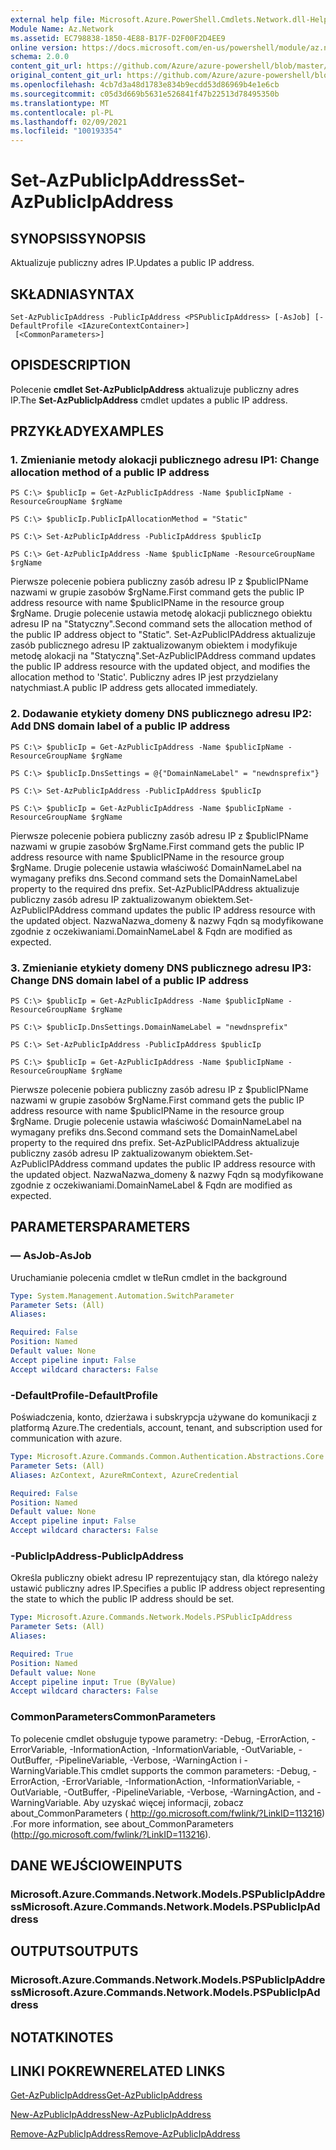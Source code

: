 ```yaml
---
external help file: Microsoft.Azure.PowerShell.Cmdlets.Network.dll-Help.xml
Module Name: Az.Network
ms.assetid: EC798838-1850-4E88-B17F-D2F00F2D4EE9
online version: https://docs.microsoft.com/en-us/powershell/module/az.network/set-azpublicipaddress
schema: 2.0.0
content_git_url: https://github.com/Azure/azure-powershell/blob/master/src/Network/Network/help/Set-AzPublicIpAddress.md
original_content_git_url: https://github.com/Azure/azure-powershell/blob/master/src/Network/Network/help/Set-AzPublicIpAddress.md
ms.openlocfilehash: 4cb7d3a48d1783e834b9ecdd53d86969b4e1e6cb
ms.sourcegitcommit: c05d3d669b5631e526841f47b22513d78495350b
ms.translationtype: MT
ms.contentlocale: pl-PL
ms.lasthandoff: 02/09/2021
ms.locfileid: "100193354"
---
```

# <span data-ttu-id="fb4ec-101">Set-AzPublicIpAddress</span><span class="sxs-lookup"><span data-stu-id="fb4ec-101">Set-AzPublicIpAddress</span></span>

## <span data-ttu-id="fb4ec-102">SYNOPSIS</span><span class="sxs-lookup"><span data-stu-id="fb4ec-102">SYNOPSIS</span></span>
<span data-ttu-id="fb4ec-103">Aktualizuje publiczny adres IP.</span><span class="sxs-lookup"><span data-stu-id="fb4ec-103">Updates a public IP address.</span></span>

## <span data-ttu-id="fb4ec-104">SKŁADNIA</span><span class="sxs-lookup"><span data-stu-id="fb4ec-104">SYNTAX</span></span>

```
Set-AzPublicIpAddress -PublicIpAddress <PSPublicIpAddress> [-AsJob] [-DefaultProfile <IAzureContextContainer>]
 [<CommonParameters>]
```

## <span data-ttu-id="fb4ec-105">OPIS</span><span class="sxs-lookup"><span data-stu-id="fb4ec-105">DESCRIPTION</span></span>
<span data-ttu-id="fb4ec-106">Polecenie **cmdlet Set-AzPublicIpAddress** aktualizuje publiczny adres IP.</span><span class="sxs-lookup"><span data-stu-id="fb4ec-106">The **Set-AzPublicIpAddress** cmdlet updates a public IP address.</span></span>

## <span data-ttu-id="fb4ec-107">PRZYKŁADY</span><span class="sxs-lookup"><span data-stu-id="fb4ec-107">EXAMPLES</span></span>

### <span data-ttu-id="fb4ec-108">1. Zmienianie metody alokacji publicznego adresu IP</span><span class="sxs-lookup"><span data-stu-id="fb4ec-108">1: Change allocation method of a public IP address</span></span>
```
PS C:\> $publicIp = Get-AzPublicIpAddress -Name $publicIpName -ResourceGroupName $rgName

PS C:\> $publicIp.PublicIpAllocationMethod = "Static"
    
PS C:\> Set-AzPublicIpAddress -PublicIpAddress $publicIp

PS C:\> Get-AzPublicIpAddress -Name $publicIpName -ResourceGroupName $rgName
```

 <span data-ttu-id="fb4ec-109">Pierwsze polecenie pobiera publiczny zasób adresu IP z $publicIPName nazwami w grupie zasobów $rgName.</span><span class="sxs-lookup"><span data-stu-id="fb4ec-109">First command gets the public IP address resource with name $publicIPName in the resource group $rgName.</span></span>
<span data-ttu-id="fb4ec-110">Drugie polecenie ustawia metodę alokacji publicznego obiektu adresu IP na "Statyczny".</span><span class="sxs-lookup"><span data-stu-id="fb4ec-110">Second command sets the allocation method of the public IP address object to "Static".</span></span>
<span data-ttu-id="fb4ec-111">Set-AzPublicIPAddress aktualizuje zasób publicznego adresu IP zaktualizowanym obiektem i modyfikuje metodę alokacji na "Statyczną".</span><span class="sxs-lookup"><span data-stu-id="fb4ec-111">Set-AzPublicIPAddress command updates the public IP address resource with the updated object, and modifies the allocation method to 'Static'.</span></span> <span data-ttu-id="fb4ec-112">Publiczny adres IP jest przydzielany natychmiast.</span><span class="sxs-lookup"><span data-stu-id="fb4ec-112">A public IP address gets allocated immediately.</span></span>

### <span data-ttu-id="fb4ec-113">2. Dodawanie etykiety domeny DNS publicznego adresu IP</span><span class="sxs-lookup"><span data-stu-id="fb4ec-113">2: Add DNS domain label of a public IP address</span></span>
```
PS C:\> $publicIp = Get-AzPublicIpAddress -Name $publicIpName -ResourceGroupName $rgName

PS C:\> $publicIp.DnsSettings = @{"DomainNameLabel" = "newdnsprefix"}
    
PS C:\> Set-AzPublicIpAddress -PublicIpAddress $publicIp

PS C:\> $publicIp = Get-AzPublicIpAddress -Name $publicIpName -ResourceGroupName $rgName
```

<span data-ttu-id="fb4ec-114">Pierwsze polecenie pobiera publiczny zasób adresu IP z $publicIPName nazwami w grupie zasobów $rgName.</span><span class="sxs-lookup"><span data-stu-id="fb4ec-114">First command gets the public IP address resource with name $publicIPName in the resource group $rgName.</span></span>
<span data-ttu-id="fb4ec-115">Drugie polecenie ustawia właściwość DomainNameLabel na wymagany prefiks dns.</span><span class="sxs-lookup"><span data-stu-id="fb4ec-115">Second command sets the DomainNameLabel property to the required dns prefix.</span></span>
<span data-ttu-id="fb4ec-116">Set-AzPublicIPAddress aktualizuje publiczny zasób adresu IP zaktualizowanym obiektem.</span><span class="sxs-lookup"><span data-stu-id="fb4ec-116">Set-AzPublicIPAddress command updates the public IP address resource with the updated object.</span></span> <span data-ttu-id="fb4ec-117">NazwaNazwa_domeny & nazwy Fqdn są modyfikowane zgodnie z oczekiwaniami.</span><span class="sxs-lookup"><span data-stu-id="fb4ec-117">DomainNameLabel & Fqdn are modified as expected.</span></span>
    
### <span data-ttu-id="fb4ec-118">3. Zmienianie etykiety domeny DNS publicznego adresu IP</span><span class="sxs-lookup"><span data-stu-id="fb4ec-118">3: Change DNS domain label of a public IP address</span></span>
```
PS C:\> $publicIp = Get-AzPublicIpAddress -Name $publicIpName -ResourceGroupName $rgName

PS C:\> $publicIp.DnsSettings.DomainNameLabel = "newdnsprefix"
    
PS C:\> Set-AzPublicIpAddress -PublicIpAddress $publicIp

PS C:\> $publicIp = Get-AzPublicIpAddress -Name $publicIpName -ResourceGroupName $rgName
```

<span data-ttu-id="fb4ec-119">Pierwsze polecenie pobiera publiczny zasób adresu IP z $publicIPName nazwami w grupie zasobów $rgName.</span><span class="sxs-lookup"><span data-stu-id="fb4ec-119">First command gets the public IP address resource with name $publicIPName in the resource group $rgName.</span></span>
<span data-ttu-id="fb4ec-120">Drugie polecenie ustawia właściwość DomainNameLabel na wymagany prefiks dns.</span><span class="sxs-lookup"><span data-stu-id="fb4ec-120">Second command sets the DomainNameLabel property to the required dns prefix.</span></span>
<span data-ttu-id="fb4ec-121">Set-AzPublicIPAddress aktualizuje publiczny zasób adresu IP zaktualizowanym obiektem.</span><span class="sxs-lookup"><span data-stu-id="fb4ec-121">Set-AzPublicIPAddress command updates the public IP address resource with the updated object.</span></span> <span data-ttu-id="fb4ec-122">NazwaNazwa_domeny & nazwy Fqdn są modyfikowane zgodnie z oczekiwaniami.</span><span class="sxs-lookup"><span data-stu-id="fb4ec-122">DomainNameLabel & Fqdn are modified as expected.</span></span>

## <span data-ttu-id="fb4ec-123">PARAMETERS</span><span class="sxs-lookup"><span data-stu-id="fb4ec-123">PARAMETERS</span></span>

### <span data-ttu-id="fb4ec-124">— AsJob</span><span class="sxs-lookup"><span data-stu-id="fb4ec-124">-AsJob</span></span>
<span data-ttu-id="fb4ec-125">Uruchamianie polecenia cmdlet w tle</span><span class="sxs-lookup"><span data-stu-id="fb4ec-125">Run cmdlet in the background</span></span>

```yaml
Type: System.Management.Automation.SwitchParameter
Parameter Sets: (All)
Aliases:

Required: False
Position: Named
Default value: None
Accept pipeline input: False
Accept wildcard characters: False
```

### <span data-ttu-id="fb4ec-126">-DefaultProfile</span><span class="sxs-lookup"><span data-stu-id="fb4ec-126">-DefaultProfile</span></span>
<span data-ttu-id="fb4ec-127">Poświadczenia, konto, dzierżawa i subskrypcja używane do komunikacji z platformą Azure.</span><span class="sxs-lookup"><span data-stu-id="fb4ec-127">The credentials, account, tenant, and subscription used for communication with azure.</span></span>

```yaml
Type: Microsoft.Azure.Commands.Common.Authentication.Abstractions.Core.IAzureContextContainer
Parameter Sets: (All)
Aliases: AzContext, AzureRmContext, AzureCredential

Required: False
Position: Named
Default value: None
Accept pipeline input: False
Accept wildcard characters: False
```

### <span data-ttu-id="fb4ec-128">-PublicIpAddress</span><span class="sxs-lookup"><span data-stu-id="fb4ec-128">-PublicIpAddress</span></span>
<span data-ttu-id="fb4ec-129">Określa publiczny obiekt adresu IP reprezentujący stan, dla którego należy ustawić publiczny adres IP.</span><span class="sxs-lookup"><span data-stu-id="fb4ec-129">Specifies a public IP address object representing the state to which the public IP address should be set.</span></span>

```yaml
Type: Microsoft.Azure.Commands.Network.Models.PSPublicIpAddress
Parameter Sets: (All)
Aliases:

Required: True
Position: Named
Default value: None
Accept pipeline input: True (ByValue)
Accept wildcard characters: False
```

### <span data-ttu-id="fb4ec-130">CommonParameters</span><span class="sxs-lookup"><span data-stu-id="fb4ec-130">CommonParameters</span></span>
<span data-ttu-id="fb4ec-131">To polecenie cmdlet obsługuje typowe parametry: -Debug, -ErrorAction, -ErrorVariable, -InformationAction, -InformationVariable, -OutVariable, -OutBuffer, -PipelineVariable, -Verbose, -WarningAction i -WarningVariable.</span><span class="sxs-lookup"><span data-stu-id="fb4ec-131">This cmdlet supports the common parameters: -Debug, -ErrorAction, -ErrorVariable, -InformationAction, -InformationVariable, -OutVariable, -OutBuffer, -PipelineVariable, -Verbose, -WarningAction, and -WarningVariable.</span></span> <span data-ttu-id="fb4ec-132">Aby uzyskać więcej informacji, zobacz about_CommonParameters ( http://go.microsoft.com/fwlink/?LinkID=113216) .</span><span class="sxs-lookup"><span data-stu-id="fb4ec-132">For more information, see about_CommonParameters (http://go.microsoft.com/fwlink/?LinkID=113216).</span></span>

## <span data-ttu-id="fb4ec-133">DANE WEJŚCIOWE</span><span class="sxs-lookup"><span data-stu-id="fb4ec-133">INPUTS</span></span>

### <span data-ttu-id="fb4ec-134">Microsoft.Azure.Commands.Network.Models.PSPublicIpAddress</span><span class="sxs-lookup"><span data-stu-id="fb4ec-134">Microsoft.Azure.Commands.Network.Models.PSPublicIpAddress</span></span>

## <span data-ttu-id="fb4ec-135">OUTPUTS</span><span class="sxs-lookup"><span data-stu-id="fb4ec-135">OUTPUTS</span></span>

### <span data-ttu-id="fb4ec-136">Microsoft.Azure.Commands.Network.Models.PSPublicIpAddress</span><span class="sxs-lookup"><span data-stu-id="fb4ec-136">Microsoft.Azure.Commands.Network.Models.PSPublicIpAddress</span></span>

## <span data-ttu-id="fb4ec-137">NOTATKI</span><span class="sxs-lookup"><span data-stu-id="fb4ec-137">NOTES</span></span>

## <span data-ttu-id="fb4ec-138">LINKI POKREWNE</span><span class="sxs-lookup"><span data-stu-id="fb4ec-138">RELATED LINKS</span></span>

[<span data-ttu-id="fb4ec-139">Get-AzPublicIpAddress</span><span class="sxs-lookup"><span data-stu-id="fb4ec-139">Get-AzPublicIpAddress</span></span>](./Get-AzPublicIpAddress.md)

[<span data-ttu-id="fb4ec-140">New-AzPublicIpAddress</span><span class="sxs-lookup"><span data-stu-id="fb4ec-140">New-AzPublicIpAddress</span></span>](./New-AzPublicIpAddress.md)

[<span data-ttu-id="fb4ec-141">Remove-AzPublicIpAddress</span><span class="sxs-lookup"><span data-stu-id="fb4ec-141">Remove-AzPublicIpAddress</span></span>](./Remove-AzPublicIpAddress.md)


